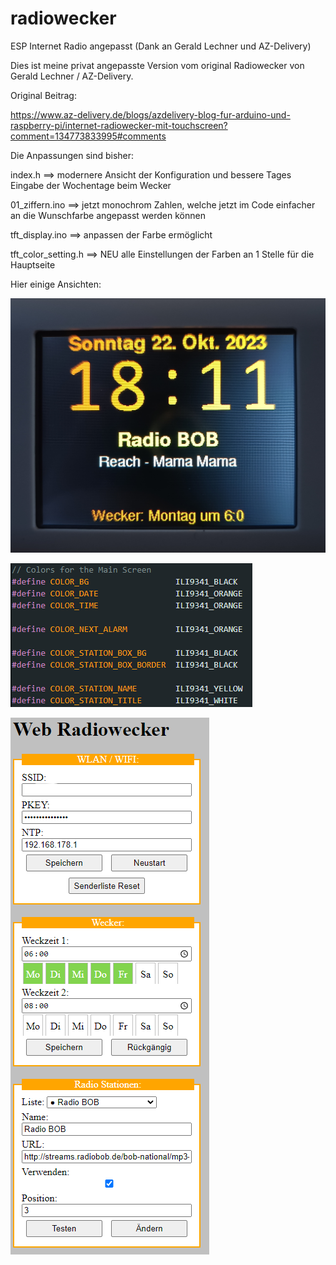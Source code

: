 # radiowecker
ESP Internet Radio angepasst (Dank an Gerald Lechner und AZ-Delivery)

Dies ist meine privat angepasste Version vom original Radiowecker von Gerald Lechner / AZ-Delivery.

Original Beitrag: 

https://www.az-delivery.de/blogs/azdelivery-blog-fur-arduino-und-raspberry-pi/internet-radiowecker-mit-touchscreen?comment=134773833995#comments

Die Anpassungen sind bisher:

index.h ==> modernere Ansicht der Konfiguration und bessere Tages Eingabe der Wochentage beim Wecker

01_ziffern.ino ==> jetzt monochrom Zahlen, welche jetzt im Code einfacher an die Wunschfarbe angepasst werden können

tft_display.ino ==> anpassen der Farbe ermöglicht

tft_color_setting.h ==> NEU alle Einstellungen der Farben an 1 Stelle für die Hauptseite

Hier einige Ansichten:

![Main Screen](screenshot/result.jpg?raw=true "Result")

![Color Setting](screenshot/settings_color.png?raw=true "Setting")

![Konfig Website](screenshot/website.png?raw=true "Konfiguration")


